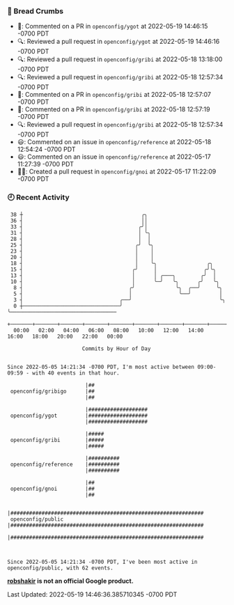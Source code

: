 ### 🍞 Bread Crumbs

 * 💬: Commented on a PR in  `openconfig/ygot` at 2022-05-19 14:46:15 -0700 PDT
 * 🔍: Reviewed a pull request in  `openconfig/ygot` at 2022-05-19 14:46:16 -0700 PDT
 * 🔍: Reviewed a pull request in  `openconfig/gribi` at 2022-05-18 13:18:00 -0700 PDT
 * 🔍: Reviewed a pull request in  `openconfig/gribi` at 2022-05-18 12:57:34 -0700 PDT
 * 💬: Commented on a PR in  `openconfig/gribi` at 2022-05-18 12:57:07 -0700 PDT
 * 💬: Commented on a PR in  `openconfig/gribi` at 2022-05-18 12:57:19 -0700 PDT
 * 🔍: Reviewed a pull request in  `openconfig/gribi` at 2022-05-18 12:57:34 -0700 PDT
 * 😃: Commented on an issue in `openconfig/reference` at 2022-05-18 12:54:24 -0700 PDT
 * 😃: Commented on an issue in `openconfig/reference` at 2022-05-17 11:27:39 -0700 PDT
 * ✍🏼: Created a pull request in `openconfig/gnoi` at 2022-05-17 11:22:09 -0700 PDT

### 🕘 Recent Activity
```
 38 ┼                                      ╭╮
 36 ┤                                      ││
 33 ┤                                     ╭╯│
 31 ┤                                     │ ╰╮
 28 ┤                                     │  │
 25 ┤                                    ╭╯  ╰╮
 23 ┤                                    │    │
 20 ┤                                    │    │
 18 ┤                                    │    ╰╮                ╭╮
 15 ┤                                   ╭╯     │               ╭╯╰╮
 13 ┤                                   │      │ ╭───╮        ╭╯  │
 10 ┤                                   │      ╰─╯   ╰╮      ╭╯   ╰╮
  8 ┤                                  ╭╯             ╰╮  ╭──╯     ╰╮
  5 ┤                                  │               ╰──╯         │
  3 ┤                               ╭──╯                            ╰╮
  0 ┼───────────────────────────────╯                                ╰──────────────────────────────────
    +───────+───────+───────+───────+───────+───────+───────+───────+───────+───────+───────+───────+────
  00:00   02:00   04:00   06:00   08:00   10:00   12:00   14:00   16:00   18:00   20:00   22:00   00:00   

						Commits by Hour of Day


Since 2022-05-05 14:21:34 -0700 PDT, I'm most active between 09:00-09:59 - with 40 events in that hour.

```



```
                         |##
 openconfig/gribigo      |##
                         |##

                         |###################
 openconfig/ygot         |###################
                         |###################

                         |#####
 openconfig/gribi        |#####
                         |#####

                         |##########
 openconfig/reference    |##########
                         |##########

                         |##
 openconfig/gnoi         |##
                         |##

                         |##############################################################
 openconfig/public       |##############################################################
                         |##############################################################



Since 2022-05-05 14:21:34 -0700 PDT, I've been most active in openconfig/public, with 62 events.

```
**[robshakir](mailto:robjs@google.com) is not an official Google product.**  


Last Updated: 2022-05-19 14:46:36.385710345 -0700 PDT
